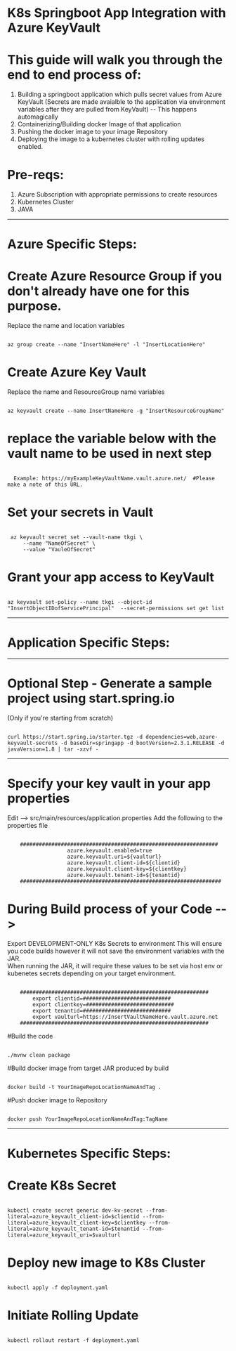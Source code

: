 # K8s Springboot App Integration with Azure KeyVault


# This guide will walk you through the end to end process of: 
1. Building a springboot application which pulls secret values from Azure KeyVault 
    (Secrets are made avaialble to the application via environment variables after they are pulled from KeyVault)  -- This happens automagically 
2. Containerizing/Building docker Image of that application
3. Pushing the docker image to your image Repository
4. Deploying the image to a kubernetes cluster with rolling updates enabled.   


# Pre-reqs: 
1.  Azure Subscription with appropriate permissions to create resources
2.  Kubernetes Cluster 
3.  JAVA 
---------------------------------------------------------------------------------------------------------------------------------------


# Azure Specific Steps: 


# Create Azure Resource Group if you don't already have one for this purpose.   
Replace the name and location variables 
<pre><code>
az group create --name "InsertNameHere" -l "InsertLocationHere"    
</code></pre>

# Create Azure Key Vault  
Replace the name and ResourceGroup name variables
<pre><code>
az keyvault create --name InsertNameHere -g "InsertResourceGroupName"   
</code></pre>

#  replace the variable below with the vault name to be used in next step
<pre><code>
  Example: https://myExampleKeyVaultName.vault.azure.net/  #Please make a note of this URL.   
</code></pre>

# Set your secrets in Vault 
<pre><code>
 az keyvault secret set --vault-name tkgi \
     --name "NameOfSecret" \
     --value "VauleOfSecret"
</code></pre>


# Grant your app access to KeyVault 
<pre><code>
az keyvault set-policy --name tkgi --object-id "InsertObjectIDofServicePrincipal"  --secret-permissions set get list
</code></pre>

---------------------------------------------------------------------------------------------------------------------------------------

# Application Specific Steps: 

-------------------------------------------------
# Optional Step  - Generate a sample project using start.spring.io 
(Only if you're starting from scratch) 
<pre><code>
curl https://start.spring.io/starter.tgz -d dependencies=web,azure-keyvault-secrets -d baseDir=springapp -d bootVersion=2.3.1.RELEASE -d javaVersion=1.8 | tar -xzvf -
</code></pre>
-------------------------------------------------


# Specify your key vault in your app properties 
 Edit —>  src/main/resources/application.properties
 Add the following to the properties file
 <pre><code>
    ###############################################################
                   azure.keyvault.enabled=true
                   azure.keyvault.uri=${vaulturl}
                   azure.keyvault.client-id=${clientid}
                   azure.keyvault.client-key=${clientkey}
                   azure.keyvault.tenant-id=${tenantid}
    ################################################################
</code></pre>


# During Build process of your Code --> 
 Export DEVELOPMENT-ONLY K8s Secrets to environment 
 This will ensure you code builds however it will not save the environment variables with the JAR.   
 When running the JAR, it will require these values to be set via host env or kubenetes secrets depending on your target environment.  
 
 <pre><code>
    ############################################################    
        export clientid=############################
        export clientkey=############################
        export tenantid=############################
        export vaulturl=https://InsertVaultNameHere.vault.azure.net
    ############################################################    
</code></pre>

#Build the code
 <pre><code>
./mvnw clean package 
</code></pre>


#Build docker image from target JAR produced by build
 <pre><code>
docker build -t YourImageRepoLocationNameAndTag .
</code></pre>

#Push docker image to Repository 
 <pre><code>
docker push YourImageRepoLocationNameAndTag:TagName
</code></pre>

---------------------------------------------------------------------------------------------------------------------------------------


# Kubernetes Specific Steps: 


# Create K8s Secret 
 <pre><code>
kubectl create secret generic dev-kv-secret --from-literal=azure_keyvault_client-id=$clientid --from-literal=azure_keyvault_client-key=$clientkey --from-literal=azure_keyvault_tenant-id=$tenantid --from-literal=azure_keyvault_uri=$vaulturl
</code></pre>


# Deploy new image to K8s Cluster 
 <pre><code>
kubectl apply -f deployment.yaml
</code></pre>


# Initiate Rolling Update 
 <pre><code>
kubectl rollout restart -f deployment.yaml
</code></pre>
